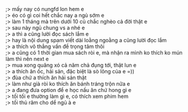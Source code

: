 ;> mấy nay có nungfd lon hem e<br>
;> éo có gì coi hết chắc nay a ngủ sớm e<br>
;> làm 1 tháng mà trên dưới 10 củ chắc nghèo cả đời thật e<br>
;> sau này ngủ chung vs a nhé e<br>
;> a thì a cũng lười đọc sách lắm e<br>
;> hay là nội dung spam viết dài loằng ngoằng a cũng lười đọc lắm<br>
;> a thích vô thẳng vấn đề trọng tâm thôi<br>
;> a cũng có 1 thời gian mua sách ròi e, mà nhận ra mình ko thích ko mún làm thì nên next e<br> 
;> mua xong quăng xó cả năm chả đụng tới, thật lun e<br>
;> a thích ăn ốc, hải sản, đặc biệt là sò lông của e =))<br>
;> đùa chứ a thích ăn hải sản thật<br>
;> làm như già ròi ko thích ăn bánh tráng trộn nữa e<br>
;> a đang đưa option để e học nấu ăn chứ hong gì e<br>
;> tối tối e thường làm gì e, có thích xem phim hem<br>
;> tối thủ răm cho dể ngủ à e
